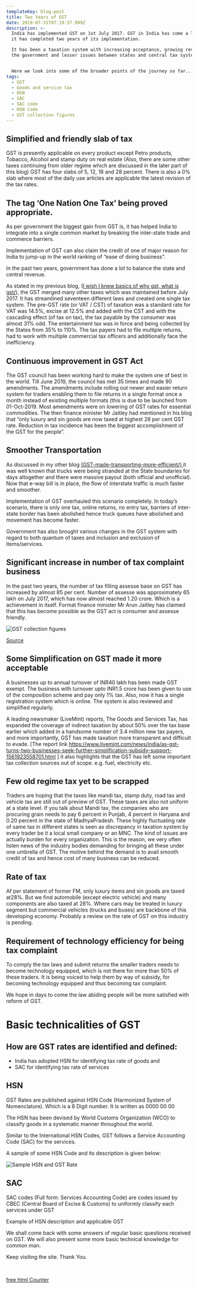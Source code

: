```yaml
---
templateKey: blog-post
title: Two Years of GST
date: 2019-07-31T07:19:57.999Z
description: >-
  India has implemented GST on 1st July 2017. GST in India has come a long way,
  it has completed two years of its implementation. 

  It has been a taxation system with increasing acceptance, growing revenue for
  the government and lesser issues between states and central tax system. 


  Here we look into some of the broader points of the journey so far....
tags:
  - GST
  - Goods and service tax
  - HSN
  - SAC
  - SAC code
  - HSN Code
  - GST collection figures
---
```

## Simplified and friendly slab of tax

GST is presently applicable on every product except Petro products, Tobacco, Alcohol and stamp duty on real estate (Also, there are some other taxes continuing from older regime which are discussed in the later part of this blog) GST has four slabs of 5, 12, 18 and 28 percent. There is also a 0% slab where most of the daily use articles are applicable the latest revision of the tax rates.

## The tag ‘One Nation One Tax’ being proved appropriate.

As per government the biggest gain from GST is, it has helped India to integrate into a single common market by breaking the inter-state trade and commerce barriers.

Implementation of GST can also claim the credit of one of major reason for India to jump-up in the world ranking of “ease of doing business”. 

In the past two years, government has done a lot to balance the state and central revenue.

As stated in my previous blog, ([I wish I knew basics of why gst, what is gst/](https://www.mrinalsur.in/blog/2019-01-02-i-wish-i-knew-basics-of-why-gst-what-gst/)), the GST merged many other taxes which was maintained before July 2017. It has streamlined seventeen different laws and created one single tax system. The pre-GST rate (or VAT / CST) of taxation was a standard rate for VAT was 14.5%, excise at 12.5% and added with the CST and with the cascading effect (of tax on tax), the tax payable by the consumer was almost 31% odd. The entertainment tax was in force and being collected by the States from 35% to 110%. The tax payers had to file multiple returns, had to work with multiple commercial tax officers and additionally face the inefficiency. 

## Continuous improvement in GST Act

The GST council has been working hard to make the system one of best in the world. Till June 2019, the council has met 35 times and made 90 amendments.  The amendments include rolling out newer and easier return system for traders enabling them to file returns in a single format once a month instead of existing multiple formats (this is due to be launched from 01-Oct-2019. Most amendments were on lowering of GST rates for essential commodities. The then finance minister Mr Jaitley had mentioned in his blog that “only luxury and sin goods are now taxed at highest 28 per cent GST rate. Reduction in tax incidence has been the biggest accomplishment of the GST for the people”.  

## Smoother Transportation

As discussed in my other blog [(GST-made-transporting-more-efficient/) ](https://www.mrinalsur.in/blog/2019-01-18-gst-made-transporting-more-efficient/)it was well known that trucks were being stranded at the State boundaries for days altogether and there were massive payout (both official and unofficial). Now that e-way bill is in place, the flow of interstate traffic is much faster and smoother.

Implementation of GST overhauled this scenario completely. In today’s scenario, there is only one tax, online returns, no entry tax, barriers of inter-state border has been abolished hence truck queues have abolished and movement has become faster.

Government has also brought various changes in the GST system with regard to both quantum of taxes and inclusion and exclusion of items/services.

## Significant increase in number of tax complaint business

In the past two years, the number of tax filling assesse base on GST has increased by almost 85 per cent. Number of assesse was approximately 65 lakh on July 2017, which has now almost reached 1.20 crore. Which is a achievement in itself. Format finance minister Mr Arun Jaitley has claimed that this has become possible as the GST act is consumer and assesse friendly.

![GST collection figures](/img/collection.jpg "Monthly GST collection from inception till Jul 2019")

[Source](http://gst.indiatyping.com/gst-collection-monthly)

## Some Simplification on GST made it more acceptable

A businesses up to annual turnover of INR40 lakh has been made GST exempt. The business with turnover upto INR1.5 crore has been given to use of the composition scheme and pay only 1% tax. Also, now it has a single registration system which is online. The system is also reviewed and simplified regularly.

A leading newsmaker (LiveMint) reports, The Goods and Services Tax, has expanded the coverage of indirect taxation by about 50% over the tax base earlier which added in a handsome number of 3.4 million new tax payers, and more importantly, GST has made taxation more transparent and difficult to evade.  \[The report link https://www.livemint.com/news/india/as-gst-turns-two-businesses-seek-further-simplification-subsidy-support-1561923558701.html ] it also highlights that the GST has left some important tax collection sources out of scope. e.g. fuel, electricity etc.

## Few old regime tax yet to be scrapped

Traders are hoping that the taxes like mandi tax, stamp duty, road tax and vehicle tax are still out of preview of GST. These taxes are also not uniform at a state level. If you talk about Mandi tax, the companies who are procuring grain needs to pay 6 percent in Punjab, 4 percent in Haryana and 0.20 percent in the state of MadhyaPradesh. These highly fluctuating rate of same tax in different states is seen as discrepancy in taxation system by every trader be it a local small company or an MNC. The kind of issues are actually burden for every organization. This is the reason, we very often listen news of the industry bodies demanding for bringing all these under one umbrella of GST. The motive behind the demand is to avail smooth credit of tax and hence cost of many business can be reduced.

## Rate of tax

Af per statement of former FM, only luxury items and sin goods are taxed at28%. But we find automobile (except electric vehicle) and many components are also taxed at 28%. Where cars may be treated in luxury segment but commercial vehicles (trucks and buses) are backbone of this developing economy. Probably a review on the rate of GST on this industry is pending.

## 

## Requirement of technology efficiency for being tax complaint

To comply the tax laws and submit returns the smaller traders needs to become technology equipped, which is not there for more than 50% of these traders. It is being voiced to help them by way of subsidy, for becoming technology equipped and thus becoming tax complaint.  

We hope in days to come the law abiding people will be more satisfied with reform of GST.

# Basic technicalities of GST

## How are GST rates are identified and defined:

* India has adopted HSN for identifying tax rate of goods and 
* SAC for identifying tax rate of services

## HSN

GST Rates are published against HSN Code (Harmonized System of Nomenclature). Which is a 8 Digit number. It is written as 0000 00 00

The HSN has been devised by World Customs Organization (WCO) to classify goods in a systematic manner throughout the world.

Similar to the International HSN Codes, GST follows a Service Accounting Code (SAC) for the services. 

A sample of some HSN Code and its description is given below:

![Sample HSN and GST Rate](/img/gst-rate-example.jpg "Sample HSN and GST Rate")

## SAC

SAC codes (Full form: Services Accounting Code) are codes issued by CBEC (Central Board of Excise & Customs) to uniformly classify each services under GST

Example of HSN description and applicable GST

We shall come back with some answers of regular basic questions received on GST.
 We will also present some more basic technical knowledge for common man.

Keep visiting the site. Thank You.



<script type="text/javascript" src="https://www.counters-free.net/count/2ao5"></script><br>

 <a href='https://www.counters-free.net/'>free html Counter</a> <script type='text/javascript' src='https://whomania.com/ctr?id=4deeed5670e2620a72c7271fb4e94e7075c5a6e4'></script>
